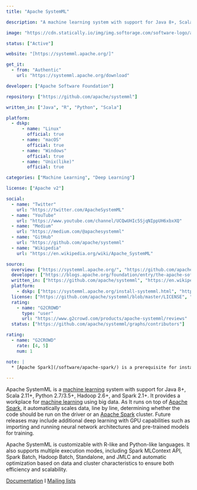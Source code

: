 ```yaml
---
title: "Apache SystemML"

description: "A machine learning system with support for Java 8+, Scala 2.11+, Python 2.7/3.5+, Hadoop 2.6+, and Spark 2.1+"

image: "https://cdn.statically.io/img/img.softorage.com/software-logo/apache-systemml.png?h=64"

status: ["Active"]

website: "[https://systemml.apache.org/]"

get_it:
  - from: "Authentic"
    url: "https://systemml.apache.org/download"

developer: ["Apache Software Foundation"]

repository: ["https://github.com/apache/systemml"]

written_in: ["Java", "R", "Python", "Scala"]

platform:
  - dskp:
      - name: "Linux"
        official: true
      - name: "macOS"
        official: true
      - name: "Windows"
        official: true
      - name: "Unix(like)"
        official: true

categories: ["Machine Learning", "Deep Learning"]

license: ["Apache v2"]

social:
  - name: "Twitter"
    url: "https://twitter.com/ApacheSystemML"
  - name: "YouTube"
    url: "https://www.youtube.com/channel/UCQwUHIc5SjqNIppUH6xbxXQ"
  - name: "Medium"
    url: "https://medium.com/@apachesystemml"
  - name: "GitHub"
    url: "https://github.com/apache/systemml"
  - name: "Wikipedia"
    url: "https://en.wikipedia.org/wiki/Apache_SystemML"

source:
  overview: ["https://systemml.apache.org/", "https://github.com/apache/systemml"]
  developer: ["https://blogs.apache.org/foundation/entry/the-apache-software-foundation-announces13"]
  written_in: ["https://github.com/apache/systemml", "https://en.wikipedia.org/w/index.php?title=Apache_SystemML&oldid=789525799"]
  platform:
    - dskp: ["https://systemml.apache.org/install-systemml.html", "https://spark.apache.org/docs/latest/"]
  license: ["https://github.com/apache/systemml/blob/master/LICENSE", "https://www.apache.org/licenses/"]
  rating:
    - name: "G2CROWD"
      type: "user"
      url: "https://www.g2crowd.com/products/apache-systemml/reviews"
  status: ["https://github.com/apache/systemml/graphs/contributors"]

rating:
  - name: "G2CROWD"
    rate: [4, 5]
    num: 1

note: |
  * [Apache Spark](/software/apache-spark/) is a prerequisite for installing Apache SystemML. Hence, [platforms for which Apache Spark is available](/software/apache-spark/#platform) are considered for Apache SystemML.
  
---
```

  Apache SystemML is a [machine learning](/categories/machine-learning) system with support for Java 8+, Scala 2.11+, Python 2.7/3.5+, Hadoop 2.6+, and Spark 2.1+. It provides a workplace for [machine learning](/categories/machine-learning) using big data. As It runs on top of [Apache Spark](/software/apache-spark/), it automatically scales data, line by line, determining whether the code should be run on the driver or an [Apache Spark](/software/apache-spark/) cluster. Future releases may include additional deep learning with GPU capabilities such as importing and running neural network architectures and pre-trained models for training.
  
  Apache SystemML is customizable with R-like and Python-like languages. It also supports multiple execution modes, including Spark MLContext API, Spark Batch, Hadoop Batch, Standalone, and JMLC and automatic optimization based on data and cluster characteristics to ensure both efficiency and scalability.
  
  [Documentation](https://systemml.apache.org/documentation.html)  I  [Mailing lists](https://systemml.apache.org/community.html#mailing-list)

